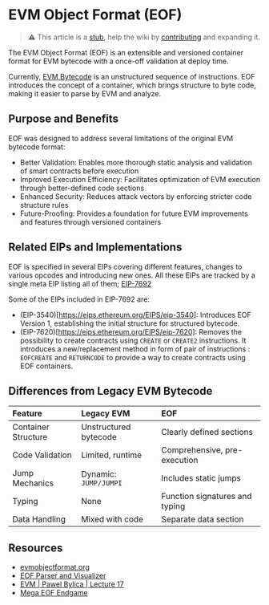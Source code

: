 # EVM Object Format (EOF)

> :warning: This article is a [stub](https://en.wikipedia.org/wiki/Wikipedia:Stub), help the wiki by [contributing](/contributing.md) and expanding it.

The EVM Object Format (EOF) is an extensible and versioned container format for EVM bytecode with a once-off validation at deploy time.

Currently, [EVM Bytecode](/wiki/EL/evm.md#evm-bytecode) is an unstructured sequence of instructions. EOF introduces the concept of a container, which brings structure to byte code, making it easier to parse by EVM and analyze.

## Purpose and Benefits

EOF was designed to address several limitations of the original EVM bytecode format:

- Better Validation: Enables more thorough static analysis and validation of smart contracts before execution
- Improved Execution Efficiency: Facilitates optimization of EVM execution through better-defined code sections
- Enhanced Security: Reduces attack vectors by enforcing stricter code structure rules
- Future-Proofing: Provides a foundation for future EVM improvements and features through versioned containers

## Related EIPs and Implementations

EOF is specified in several EIPs covering different features, changes to various opcodes and introducing new ones. All these EIPs are tracked by a single meta EIP listing all of them; [EIP-7692](https://eips.ethereum.org/EIPS/eip-7692)

Some of the EIPs included in EIP-7692 are:

- (EIP-3540)[https://eips.ethereum.org/EIPS/eip-3540]: Introduces EOF Version 1, establishing the initial structure for structured bytecode.
- (EIP-7620)[https://eips.ethereum.org/EIPS/eip-7620]: Removes the possibility to create contracts using `CREATE` or `CREATE2` instructions. It introduces a new/replacement method in form of pair of instructions : `EOFCREATE` and `RETURNCODE` to provide a way to create contracts using EOF containers.

## Differences from Legacy EVM Bytecode

| Feature             | Legacy EVM            | EOF                            |
| :------------------ | :-------------------- | :----------------------------- |
| Container Structure | Unstructured bytecode | Clearly defined sections       |
| Code Validation     | Limited, runtime      | Comprehensive, pre-execution   |
| Jump Mechanics      | Dynamic: `JUMP/JUMPI` | Includes static jumps          |
| Typing              | None                  | Function signatures and typing |
| Data Handling       | Mixed with code       | Separate data section          |

## Resources

- [<name>evmobjectformat.org</name>](https://evmobjectformat.org/)
- [EOF Parser and Visualizer](https://eof.wtf/)
- [EVM | Pawel Bylica | Lecture 17](https://www.youtube.com/watch?v=gYnx_YQS8cM)
- [Mega EOF Endgame](https://github.com/ipsilon/eof/blob/main/spec/eof.md)
